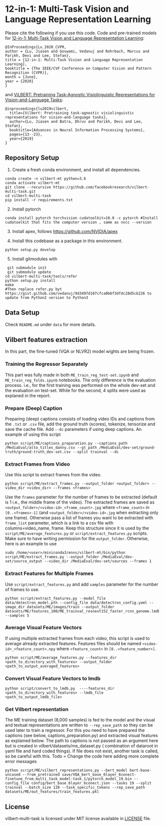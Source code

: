 

# 12-in-1: Multi-Task Vision and Language Representation Learning

Please cite the following if you use this code. Code and pre-trained models for [12-in-1: Multi-Task Vision and Language Representation Learning](http://openaccess.thecvf.com/content_CVPR_2020/html/Lu_12-in-1_Multi-Task_Vision_and_Language_Representation_Learning_CVPR_2020_paper.html):

```
@InProceedings{Lu_2020_CVPR,
author = {Lu, Jiasen and Goswami, Vedanuj and Rohrbach, Marcus and Parikh, Devi and Lee, Stefan},
title = {12-in-1: Multi-Task Vision and Language Representation Learning},
booktitle = {The IEEE/CVF Conference on Computer Vision and Pattern Recognition (CVPR)},
month = {June},
year = {2020}
}
```

and [ViLBERT: Pretraining Task-Agnostic Visiolinguistic Representations for Vision-and-Language Tasks](https://arxiv.org/abs/1908.02265):

```
@inproceedings{lu2019vilbert,
  title={Vilbert: Pretraining task-agnostic visiolinguistic representations for vision-and-language tasks},
  author={Lu, Jiasen and Batra, Dhruv and Parikh, Devi and Lee, Stefan},
  booktitle={Advances in Neural Information Processing Systems},
  pages={13--23},
  year={2019}
}
```

## Repository Setup

1. Create a fresh conda environment, and install all dependencies.

```text
conda create -n vilbert-mt python=3.6
conda activate vilbert-mt
git clone --recursive https://github.com/facebookresearch/vilbert-multi-task.git
cd vilbert-multi-task
pip install -r requirements.txt
```

2. Install pytorch
```
conda install pytorch torchvision cudatoolkit=10.0 -c pytorch #Install cudatoolkit that fits the computer version , same as nvcc --version
```

3. Install apex, follows https://github.com/NVIDIA/apex

4. Install this codebase as a package in this environment.
```text
python setup.py develop
```
5. Install gitmodules with 
```text
 git submodule init
 git submodule update
cd vilbert-multi-task/tools/refer
python setup.py install
make
#Then replace refer.py byt https://gist.github.com/vedanuj/9d3497d107cfca0b6f3dfdc28d5cb226 to update from Python2 version to Python3
```


## Data Setup

Check `README.md` under `data` for more details.  

 
## Vilbert features extraction

In this part, the fine-tuned (VQA or NLVR2) model wights are being frozen. 

### Training the Regressor Separately
This part was fully made in both `ME_train_reg_test-set.ipynb` and `ME_train_reg_folds.ipynb` notebooks. The only difference is the evaluation process. i.e., for the first training was performed on the whole dev-set and the evaluation on test-set. While for the second, 4 splits were used as explaned in the report.

### Prepare (Deep) Caption
Preparing (deep) captions consists of loading video IDs and captions from the `.txt` or `.csv` file, add the ground truth (scores), tokenize, tensorize and save the cache file. Add `--dc` parameters if using deep captions. An example of using this script
```
python script/ME/captions_preparation.py --captions_path /MediaEval/alto_titles_danny.csv --gt_path /MediaEval/dev-set/ground-truth/ground-truth_dev-set.csv --split trainval --dc
```

### Extract Frames from Video
Use this script to extract frames from the video.
```
python script/ME/extract_frames.py --output_folder <output_folder> --video_dir <video_dir> --frames <frames>
```
Use the `frames` parameter for the number of frames to be extracted (default is 1 i.e., the middle frame of the video). The extracted frames are saved as `<output_folder>/<video-id>_<frame_count>.jpg` where `<frame_count>` in `[0..<frames>-1]` (and `<output_folder>/<video-id>.jpg` when extracting only one frame). Otherwise pass a list of frames you want to be extracted with `frame_list` parameter, which is a link to a csv file with columns=video_name, frame. Keep this structure since it is used by the `script/ME/average_features.py` or `script/extract_features.py` scripts.
Make sure to have writing permission for the `output_folder`. Otherwise, here is an example to use
```
sudo /home/<user>/miniconda3/envs/vilbert-mt/bin/python script/ME/extract_frames.py --output_folder /MediaEval/dev-set/source_output --video_dir /MediaEval/dev-set/sources --frames 1 
```

### Extract Features for Multiple Frames
Use `script/extract_features.py` and add `samples` parameter for the number of frames to use.
```
python script/extract_features.py --model_file data/detectron_model.pth --config_file data/detectron_config.yaml --image_dir datasets/ME/images/train --output_folder datasets/ME/features_100/ME_trainval_resnext152_faster_rcnn_genome.lmdb/ --samples 5
```

### Average Visual Feature Vectors
If using multiple extracted frames from each video, this script is used to average already extracted features. Features files should be named `<video-id>_<feature_count>.npy` where `<feature_count>` in `[0..<feature_number>]`.
```
python script/ME/average_features.py --features_dir <path_to_directory_with_features> --output_folder <path_to_output_averaged_features>
```
### Convert Visual Feature Vectors to lmdb
```
python script/convert_to_lmdb.py  ----features_dir <path_to_directory_with_features> --lmdb_file  <path_to_output_lmdb_file> 
```

### Get Vilbert representation

The ME training dataset (8,000 samples) is fed to the model and the visual and textual representations are written to `--rep_save_path` so they can be used later to train a regressor. For this you need to have prepared the captions (see below, captions_preparation.py) and extracted visual features as explained below. The path to captions is not passed as an argument here but is created in vilbert/datasets/me_dataset.py ( combination of dataroot in yaml file and hard coded things). If file does not exist, another task is called, so be careful with this. Todo = Change the code here adding more complete error messages

```
python script/ME/vilbert_representations.py --bert_model bert-base-uncased --from_pretrained save/VQA_bert_base_6layer_6conect-finetune_from_multi_task_model-task_1/pytorch_model_19.bin --config_file config/bert_base_6layer_6conect.json --tasks 19 --split trainval --batch_size 128 --task_specific_tokens --rep_save_path datasets/ME/out_features/train_features.pkl
```


## License

vilbert-multi-task is licensed under MIT license available in [LICENSE](LICENSE) file.

